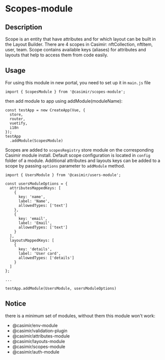 
# Scopes-module

## Description
Scope is an entity that have attributes and for which layout can be built in the Layout Builder. There are 4 scopes in Casimir: nftCollection, nftItem, user, team. Scope contains available keys (aliases) for attributes and layouts that help to access them from code easily.

## Usage
For using this module in new portal, you need to set up it in `main.js` file
```
import { ScopesModule } from '@casimir/scopes-module';
```
then add module to app using addModule(moduleName):
```
const testApp = new CreateApp(Vue, {
  store,
  router,
  vuetify,
  i18n
});
testApp
  .addModule(ScopesModule)
```

Scopes are added to `scopesRegistry` store module on the corresponding Casimir module install. Default scope configuration is located in `config` folder of a module. Additional attributes and layouts keys can be added to a scope by passing `options` parameter to `addModule` method. 

```
import { UsersModule } from '@casimir/users-module';

const usersModuleOptions = {
  attributesMappedKeys: [
    { 
      key: 'name',
      label: 'Name', 
      allowedTypes: ['text']
    },
    { 
      key: 'email', 
      label: 'Email', 
      allowedTypes: ['text']
    }
  ],
  layoutsMappedKeys: [
    {
      key: 'details', 
      label: 'User card', 
      allowedTypes: ['details']
    }
  ]
};

...

testApp.addModule(UsersModule, usersModuleOptions)
```
## Notice
there is a minimum set of modules, without them this module won't work:
* @casimir/env-module
* @casimir/validation-plugin
* @casimir/attributes-module
* @casimir/layouts-module
* @casimir/scopes-module
* @casimir/auth-module
